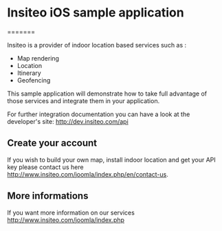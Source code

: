 # Insiteo iOS sample application
=======


Insiteo is a provider of indoor location based services such as :

- Map rendering
- Location
- Itinerary
- Geofencing 

This sample application will demonstrate how to take full advantage of those services and integrate them in your application.

For further integration documentation you can have a look at the developer's site: http://dev.insiteo.com/api

## Create your account

If you wish to build your own map, install indoor location and get your API key please contact us here  http://www.insiteo.com/joomla/index.php/en/contact-us.

## More informations

If you want more information on our services http://www.insiteo.com/joomla/index.php





